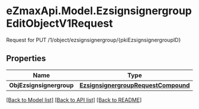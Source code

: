 # eZmaxApi.Model.EzsignsignergroupEditObjectV1Request
Request for PUT /1/object/ezsignsignergroup/{pkiEzsignsignergroupID}

## Properties

Name | Type | Description | Notes
------------ | ------------- | ------------- | -------------
**ObjEzsignsignergroup** | [**EzsignsignergroupRequestCompound**](EzsignsignergroupRequestCompound.md) |  | 

[[Back to Model list]](../README.md#documentation-for-models) [[Back to API list]](../README.md#documentation-for-api-endpoints) [[Back to README]](../README.md)

